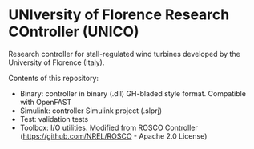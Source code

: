 # UNIversity of Florence Research COntroller (UNICO)

Research controller for stall-regulated wind turbines developed by the University of Florence (Italy). 

Contents of this repository: 

- Binary: controller in binary (.dll) GH-bladed style format. Compatible with OpenFAST
- Simulink: controller Simulink project (.slprj)
- Test: validation tests
- Toolbox: I/O utilities. Modified from ROSCO Controller (https://github.com/NREL/ROSCO - Apache 2.0 License)
